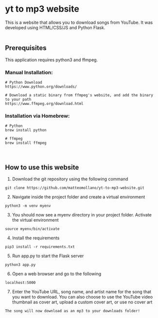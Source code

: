 # yt to mp3 website
This is a website that allows you to download songs from YouTube. It was developed using HTML/CSS/JS and Python Flask. <br><br>

## Prerequisites
This application requires python3 and ffmpeg. <br>

### Manual Installation:
```
# Python Download
https://www.python.org/downloads/

# Download a static binary from ffmpeg's website, and add the binary to your path
https://www.ffmpeg.org/download.html
```

### Installation via Homebrew:
```
# Python
brew install python

# ffmpeg
brew install ffmpeg
```
<br>

## How to use this website
1. Download the git repository using the following command <br>
```
git clone https://github.com/matteomollano/yt-to-mp3-website.git
```

2. Navigate inside the project folder and create a virtual environment <br>
```
python3 -m venv myenv
```

3. You should now see a myenv directory in your project folder. Activate the virtual environment <br>
```
source myenv/bin/activate
```

4. Install the requirements <br>
```
pip3 install -r requirements.txt
```

5. Run app.py to start the Flask server <br>
```
python3 app.py
```

6. Open a web browser and go to the following <br>
```
localhost:5000
```

7. Enter the YouTube URL, song name, and artist name for the song that you want to download. You can also choose to use the YouTube video thumbnail as cover art, upload a custom cover art, or use no cover art <br>
```
The song will now download as an mp3 to your downloads folder!
```